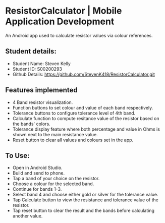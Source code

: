 # ResistorCalculator | Mobile Application Development #
An Android app used to calculate resistor values via colour references. 

## Student details: ##
* Student Name:		Steven Kelly
* Student ID:		S00200293
* Github Details:	https://github.com/StevenK418/ResistorCalculator.git

## Features implemented ##

* 	4 Band resistor visualization.
*	Function buttons to set colour and value of each band respectively. 
*   Tolerance buttons to configure tolerance level of 4th band.
* 	Calculate function to compute resitance value of the resistor based on the bands' colors. 
* 	Tolerance display feature where both percentage and value in Ohms is shown next to the main resistance value. 
* 	Reset button to clear all values and colours set in the app. 

## To Use: ##

* 	Open in Android Studio.
* 	Build and send to phone. 
* 	Tap a band of your choice on the resistor. 
* 	Choose a colour for the selected band. 
* 	Continue for bands 1-3.
* 	Select band 4 and choose either gold or silver for the tolerance value. 
* 	Tap Calculate button to view the resistance and tolerance value of the resistor.
* 	Tap reset button to clear the result and the bands before calculating another value. 